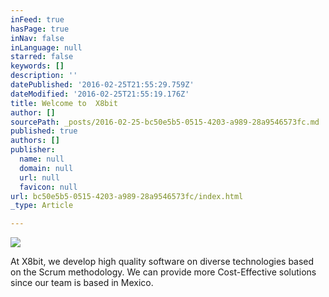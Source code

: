 ```yaml
---
inFeed: true
hasPage: true
inNav: false
inLanguage: null
starred: false
keywords: []
description: ''
datePublished: '2016-02-25T21:55:29.759Z'
dateModified: '2016-02-25T21:55:19.176Z'
title: Welcome to  X8bit
author: []
sourcePath: _posts/2016-02-25-bc50e5b5-0515-4203-a989-28a9546573fc.md
published: true
authors: []
publisher:
  name: null
  domain: null
  url: null
  favicon: null
url: bc50e5b5-0515-4203-a989-28a9546573fc/index.html
_type: Article

---
```

![](https://the-grid-user-content.s3-us-west-2.amazonaws.com/80612b8b-680f-4cff-a492-1958c765c767.png)

At X8bit, we develop high quality software on diverse technologies based on the Scrum methodology. We can provide more Cost-Effective solutions since our team is based in Mexico.